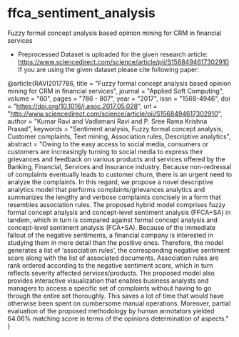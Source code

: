 # ffca_sentiment_analysis
Fuzzy formal concept analysis based opinion mining for CRM in financial services
* Preprocessed Dataset is uploaded for the given research article: https://www.sciencedirect.com/science/article/pii/S1568494617302910
If you are using the given dataset please cite following paper:


@article{RAVI2017786,
title = "Fuzzy formal concept analysis based opinion mining for CRM in financial services",
journal = "Applied Soft Computing",
volume = "60",
pages = "786 - 807",
year = "2017",
issn = "1568-4946",
doi = "https://doi.org/10.1016/j.asoc.2017.05.028",
url = "http://www.sciencedirect.com/science/article/pii/S1568494617302910",
author = "Kumar Ravi and Vadlamani Ravi and P. Sree Rama Krishna Prasad",
keywords = "Sentiment analysis, Fuzzy formal concept analysis, Customer complaints, Text mining, Association rules, Descriptive analytics",
abstract = "Owing to the easy access to social media, consumers or customers are increasingly turning to social media to express their grievances and feedback on various products and services offered by the Banking, Financial, Services and Insurance industry. Because non-redressal of complaints eventually leads to customer churn, there is an urgent need to analyze the complaints. In this regard, we propose a novel descriptive analytics model that performs complaints/grievances analytics and summarizes the lengthy and verbose complaints concisely in a form that resembles association rules. The proposed hybrid model comprises fuzzy formal concept analysis and concept-level sentiment analysis (FFCA+SA) in tandem, which in turn is compared against formal concept analysis and concept-level sentiment analysis (FCA+SA). Because of the immediate fallout of the negative sentiments, a financial company is interested in studying them in more detail than the positive ones. Therefore, the model generates a list of ‘association rules’, the corresponding negative sentiment score along with the list of associated documents. Association rules are rank ordered according to the negative sentiment score, which in turn reflects severity affected services/products. The proposed model also provides interactive visualization that enables business analysts and managers to access a specific set of complaints without having to go through the entire set thoroughly. This saves a lot of time that would have otherwise been spent on cumbersome manual operations. Moreover, partial evaluation of the proposed methodology by human annotators yielded 64.06% matching score in terms of the opinions determination of aspects."
}
